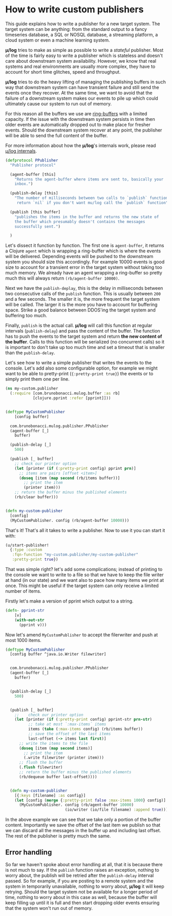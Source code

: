 # How to write custom publishers

This guide explains how to write a publisher for a new target system.
The target system can be anything: from the standard output to a fancy
timeseries database, a SQL or NOSQL database, a streaming platform,
a cloud system or even a machine learning system.

**μ/log** tries to make as simple as possible to write a *stateful*
publisher. Most of the time is fairly easy to write a publisher which
is stateless and doesn't care about downstream system availability.
However, we know that real systems and real environments are usually
more complex, they have to account for short time glitches, speed and
throughput.

**μ/log** tries to do the heavy lifting of managing the publishing
buffers in such way that downstream system can have transient failure
and still send the events once they recover. At the same time, we want
to avoid that the failure of a downstream system makes our events to
pile up which could ultimately cause our system to run out of memory.

For this reason all the buffers we use are [ring-buffers](https://en.wikipedia.org/wiki/Circular_buffer)
with a limited capacity.  If the issue with the downstream system
persists in time then older events are automatically dropped out to
make place for fresher events.  Should the downstream system recover
at any point, the publisher will be able to send the full content of
the buffer.

For more information about how the **μ/log**'s internals work, please
read [μ/log internals](./doc/mulog-internals.md).


``` clojure
(defprotocol PPublisher
  "Publisher protocol"

  (agent-buffer [this]
    "Returns the agent-buffer where items are sent to, basically your
    inbox.")

  (publish-delay [this]
    "The number of milliseconds between two calls to `publish` function.
     return `nil` if you don't want mu/log call the `publish` function")

  (publish [this buffer]
    "publishes the items in the buffer and returns the new state of
    the buffer which presumably doesn't contains the messages
    successfully sent.")

  )

```

Let's dissect it function by function.  The first one is
`agent-buffer`, it returns a Clojure `agent` which is wrapping a
ring-buffer which is where the events will be delivered.  Depending
events will be pushed to the downstream system you should size this
accordingly. For example 10000 events is good size to account for a
transient error in the target system without taking too much memory.
We already have an agent wrapping a ring-buffer so pretty much this
will always return `(rb/agent-buffer 10000)`.

Next we have the `publish-deplay`, this is the delay in milliseconds
between two consecutive calls of the `publish` function.  This is
usually between `200` and a few seconds. The smaller it is, the more
frequent the target system will be called.  The larger it is the more
you have to account for buffering space. Strike a good balance between
DDOS'ing the target system and buffering too much.

Finally, `publish` is the actual call. **μ/log** will call this
function at regular intervals (`publish-delay`) and pass the content
of the buffer.  The function has to push the events to the target
system and return **the new content of the buffer**.  Calls to this
function will be serialized (no concurrent calls) so it is important
to don't take up too much time and set a timeout that is smaller than
the `publish-delay`.


Let's see how to write a simple publisher that writes the events to
the console.  Let's add also some configurable option, for example we
might want to be able to pretty-print (`{:pretty-print true}`) the
events or to simply print them one per line.


``` clojure
(ns my-custom.publisher
  (:require [com.brunobonacci.mulog.buffer :as rb]
            [clojure.pprint :refer [pprint]]))


(deftype MyCustomPublisher
    [config buffer]

  com.brunobonacci.mulog.publisher.PPublisher
  (agent-buffer [_]
    buffer)

  (publish-delay [_]
    500)

  (publish [_ buffer]
    ;; check our printer option
    (let [printer (if (:pretty-print config) pprint prn)]
      ;; items are pairs [offset <item>]
      (doseq [item (map second (rb/items buffer))]
        ;; print the item
        (printer item)))
    ;; return the buffer minus the published elements
    (rb/clear buffer)))


(defn my-custom-publisher
  [config]
  (MyCustomPublisher. config (rb/agent-buffer 10000)))
```

That's it! That's all it takes to write a publisher.  Now to use it
you can start it with:

``` clojure
(u/start-publisher!
  {:type :custom
   :fqn-function "my-custom.publisher/my-custom-publisher"
   :pretty-print true})
```

That was simple right? let's add some complications; instead of
printing to the console we want to write to a file so that we have to
keep the file writer at hand (in our state) and we want also to pace
how many items we print at once.  This might be useful if the target
system can only receive a limited number of items.

Firstly let's make a version of pprint which output to a string.

``` clojure
(defn- pprint-str
    [v]
    (with-out-str
      (pprint v)))
```

Now let's amend `MyCustomPublisher` to accept the filerwriter and push
at most 1000 items.

``` clojure
(deftype MyCustomPublisher
  [config buffer ^java.io.Writer filewriter]


  com.brunobonacci.mulog.publisher.PPublisher
  (agent-buffer [_]
    buffer)


  (publish-delay [_]
    500)


  (publish [_ buffer]
    ;;    check our printer option
    (let [printer (if (:pretty-print config) pprint-str prn-str)
          ;; take at most `:max-items` items
          items (take (:max-items config) (rb/items buffer))
          ;; save the offset of the last items
          last-offset (-> items last first)]
      ;; write the items to the file
      (doseq [item (map second items)]
        ;; print the item
        (.write filewriter (printer item)))
      ;; flush the buffer
      (.flush filewriter)
      ;; return the buffer minus the published elements
      (rb/dequeue buffer last-offset))))


  (defn my-custom-publisher
    [{:keys [filename] :as config}]
    (let [config (merge {:pretty-print false :max-items 1000} config)]
      (MyCustomPublisher. config (rb/agent-buffer 10000)
                          (io/writer (io/file filename) :append true))))
```

In the above example we can see that we take only a portion of the
buffer content. Importantly we save the offset of the last item we
publish so that we can discard all the messages in the buffer up and
including last offset. The rest of the publisher is pretty much the same.


## Error handling

So far we haven't spoke about error handling at all, that it is
because there is not much to say. If the `publish` function raises an
exception, nothing to worry about, the publish will be retried after
the `publish-delay` interval passed. So for example, if you are
posting to a remote system and the system in temporarily unavailable,
nothing to worry about, **μ/log** it will keep retrying.  Should the
target system not be available for a longer period of time, nothing to
worry about in this case as well, because the buffer will keep filling
up until it is full and then start dropping older events ensuring that
the system won't run out of memory.

